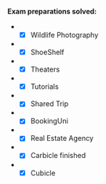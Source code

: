 **Exam preparations solved:**

* - [x] Wildlife Photography
* - [x] ShoeShelf
* - [x] Theaters
* - [x] Tutorials
* - [x] Shared Trip
* - [x] BookingUni
* - [x] Real Estate Agency
* - [x] Carbicle finished
* - [x] Cubicle